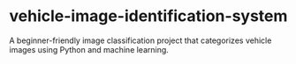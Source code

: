 # vehicle-image-identification-system
A beginner-friendly image classification project that categorizes vehicle images using Python and machine learning.
